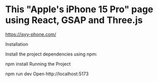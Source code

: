 # This "Apple's iPhone 15 Pro" page using React, GSAP and Three.js

https://isyy-phone.com/



Installation

Install the project dependencies using npm:

npm install
Running the Project

npm run dev
Open http://localhost:5173
